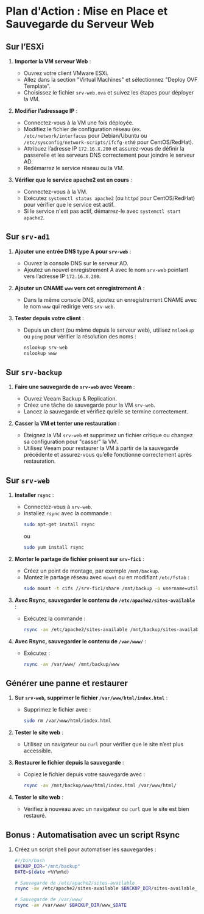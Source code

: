 # Plan d'Action : Mise en Place et Sauvegarde du Serveur Web

## Sur l’ESXi
1. **Importer la VM serveur Web** :
   - Ouvrez votre client VMware ESXi.
   - Allez dans la section "Virtual Machines" et sélectionnez "Deploy OVF Template".
   - Choisissez le fichier `srv-web.ova` et suivez les étapes pour déployer la VM.

2. **Modifier l’adressage IP** :
   - Connectez-vous à la VM une fois déployée.
   - Modifiez le fichier de configuration réseau (ex. `/etc/network/interfaces` pour Debian/Ubuntu ou `/etc/sysconfig/network-scripts/ifcfg-eth0` pour CentOS/RedHat).
   - Attribuez l’adresse IP `172.16.X.200` et assurez-vous de définir la passerelle et les serveurs DNS correctement pour joindre le serveur AD.
   - Redémarrez le service réseau ou la VM.

3. **Vérifier que le service apache2 est en cours** :
   - Connectez-vous à la VM.
   - Exécutez `systemctl status apache2` (ou `httpd` pour CentOS/RedHat) pour vérifier que le service est actif.
   - Si le service n'est pas actif, démarrez-le avec `systemctl start apache2`.

## Sur `srv-ad1`
1. **Ajouter une entrée DNS type A pour `srv-web`** :
   - Ouvrez la console DNS sur le serveur AD.
   - Ajoutez un nouvel enregistrement A avec le nom `srv-web` pointant vers l’adresse IP `172.16.X.200`.

2. **Ajouter un CNAME `www` vers cet enregistrement A** :
   - Dans la même console DNS, ajoutez un enregistrement CNAME avec le nom `www` qui redirige vers `srv-web`.

3. **Tester depuis votre client** :
   - Depuis un client (ou même depuis le serveur web), utilisez `nslookup` ou `ping` pour vérifier la résolution des noms :
     ```bash
     nslookup srv-web
     nslookup www
     ```

## Sur `srv-backup`
1. **Faire une sauvegarde de `srv-web` avec Veeam** :
   - Ouvrez Veeam Backup & Replication.
   - Créez une tâche de sauvegarde pour la VM `srv-web`.
   - Lancez la sauvegarde et vérifiez qu’elle se termine correctement.

2. **Casser la VM et tenter une restauration** :
   - Éteignez la VM `srv-web` et supprimez un fichier critique ou changez sa configuration pour "casser" la VM.
   - Utilisez Veeam pour restaurer la VM à partir de la sauvegarde précédente et assurez-vous qu’elle fonctionne correctement après restauration.

## Sur `srv-web`
1. **Installer `rsync`** :
   - Connectez-vous à `srv-web`.
   - Installez `rsync` avec la commande :
     ```bash
     sudo apt-get install rsync
     ```
     ou
     ```bash
     sudo yum install rsync
     ```

2. **Monter le partage de fichier présent sur `srv-fic1`** :
   - Créez un point de montage, par exemple `/mnt/backup`.
   - Montez le partage réseau avec `mount` ou en modifiant `/etc/fstab` :
     ```bash
     sudo mount -t cifs //srv-fic1/share /mnt/backup -o username=utilisateur,password=motdepasse
     ```

3. **Avec Rsync, sauvegarder le contenu de `/etc/apache2/sites-available`** :
   - Exécutez la commande :
     ```bash
     rsync -av /etc/apache2/sites-available /mnt/backup/sites-available
     ```

4. **Avec Rsync, sauvegarder le contenu de `/var/www/`** :
   - Exécutez :
     ```bash
     rsync -av /var/www/ /mnt/backup/www
     ```

## Générer une panne et restaurer
1. **Sur `srv-web`, supprimer le fichier `/var/www/html/index.html`** :
   - Supprimez le fichier avec :
     ```bash
     sudo rm /var/www/html/index.html
     ```

2. **Tester le site web** :
   - Utilisez un navigateur ou `curl` pour vérifier que le site n’est plus accessible.

3. **Restaurer le fichier depuis la sauvegarde** :
   - Copiez le fichier depuis votre sauvegarde avec :
     ```bash
     rsync -av /mnt/backup/www/html/index.html /var/www/html/
     ```

4. **Tester le site web** :
   - Vérifiez à nouveau avec un navigateur ou `curl` que le site est bien restauré.

## Bonus : Automatisation avec un script Rsync
1. Créez un script shell pour automatiser les sauvegardes :
   ```bash
   #!/bin/bash
   BACKUP_DIR="/mnt/backup"
   DATE=$(date +%Y%m%d)

   # Sauvegarde de /etc/apache2/sites-available
   rsync -av /etc/apache2/sites-available $BACKUP_DIR/sites-available_$DATE

   # Sauvegarde de /var/www/
   rsync -av /var/www/ $BACKUP_DIR/www_$DATE
